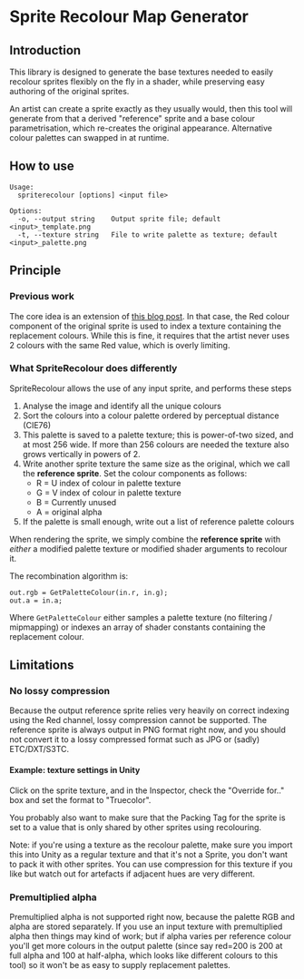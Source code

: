# Sprite Recolour Map Generator

## Introduction

This library is designed to generate the base textures needed to easily recolour 
sprites flexibly on the fly in a shader, while preserving easy authoring of the 
original sprites.

An artist can create a sprite exactly as they usually would, then this tool will 
generate from that a derived "reference" sprite and a base colour parametrisation, which 
re-creates the original appearance. Alternative colour palettes can swapped in
at runtime.

## How to use

```
Usage:
  spriterecolour [options] <input file>

Options:
  -o, --output string    Output sprite file; default <input>_template.png
  -t, --texture string   File to write palette as texture; default <input>_palette.png
```

## Principle

### Previous work

The core idea is an extension of [this blog post](https://gamedevelopment.tutsplus.com/tutorials/how-to-use-a-shader-to-dynamically-swap-a-sprites-colors--cms-25129). In that
case, the Red colour component of the original sprite is used to index a 
texture containing the replacement colours. While this is fine, it requires that
the artist never uses 2 colours with the same Red value, which is overly 
limiting.

### What SpriteRecolour does differently

SpriteRecolour allows the use of any input sprite, and performs these steps

1. Analyse the image and identify all the unique colours
2. Sort the colours into a colour palette ordered by perceptual distance (CIE76)
3. This palette is saved to a palette texture; this is power-of-two sized, and
   at most 256 wide. If more than 256 colours are needed the texture also grows
   vertically in powers of 2.
4. Write another sprite texture the same size as the original, which we call the
   **reference sprite**. Set the colour components as follows:
   * R = U index of colour in palette texture
   * G = V index of colour in palette texture
   * B = Currently unused
   * A = original alpha
5. If the palette is small enough, write out a list of reference palette colours

When rendering the sprite, we simply combine the **reference sprite** with 
*either* a modified palette texture or modified shader arguments to recolour it. 

The recombination algorithm is:

```
out.rgb = GetPaletteColour(in.r, in.g);
out.a = in.a;
```

Where `GetPaletteColour` either samples a palette texture (no filtering /
mipmapping) or indexes an array of shader constants containing the replacement
colour.

## Limitations

### No lossy compression

Because the output reference sprite relies very heavily on correct indexing 
using the Red channel, lossy compression cannot be supported. The reference
sprite is always output in PNG format right now, and you should not convert it
to a lossy compressed format such as JPG or (sadly) ETC/DXT/S3TC. 

#### Example: texture settings in Unity
Click on the sprite texture, and in the Inspector, check the "Override for.."
box and set the format to "Truecolor". 

You probably also want to make sure that the Packing Tag for the sprite is set
to a value that is only shared by other sprites using recolouring.

Note: if you're using a texture as the recolour palette, make sure you import
this into Unity as a regular texture and that it's not a Sprite, you don't want
to pack it with other sprites. You can use compression for this texture if you
like but watch out for artefacts if adjacent hues are very different.

### Premultiplied alpha

Premultiplied alpha is not supported right now, because the palette RGB and
alpha are stored separately. If you use an input texture with premultiplied
alpha then things may kind of work; but if alpha varies per reference colour
you'll get more colours in the output palette (since say red=200 is 200 at full
alpha and 100 at half-alpha, which looks like different colours to this tool)
so it won't be as easy to supply replacement palettes.
